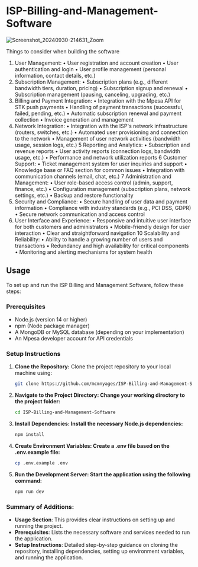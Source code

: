 # ISP-Billing-and-Management-Software


![Screenshot_20240930-214631_Zoom](https://github.com/user-attachments/assets/73561044-8e23-4717-84ee-dbd04fcf9c74)



Things to consider when building the software

1.  User Management:
       •	User registration and account creation
       •	User authentication and login
       •	User profile management (personal information, contact details, etc.)
2.  Subscription Management:
      •	Subscription plans (e.g., different bandwidth tiers, duration, pricing)
      •	Subscription signup and renewal
      •	Subscription management (pausing, canceling, upgrading, etc.)
3.  Billing and Payment Integration:
      •	Integration with the Mpesa API for STK push payments
      •	Handling of payment transactions (successful, failed, pending, etc.)
      •	Automatic subscription renewal and payment collection
      •	Invoice generation and management
4.  Network Integration:
     •	Integration with the ISP's network infrastructure (routers, switches, etc.)
     •	Automated user provisioning and connection to the network
     •	Management of user network activities (bandwidth usage, session logs, etc.)
5   Reporting and Analytics:
     •	Subscription and revenue reports
     •	User activity reports (connection logs, bandwidth usage, etc.)
     •	Performance and network utilization reports
6  Customer Support:
     •	Ticket management system for user inquiries and support
     •	Knowledge base or FAQ section for common issues
     •	Integration with communication channels (email, chat, etc.)
7  Administration and Management:
     •	User role-based access control (admin, support, finance, etc.)
     •	Configuration management (subscription plans, network settings, etc.)
     •	Backup and restore functionality
8.  Security and Compliance:
    •	Secure handling of user data and payment information
    •	Compliance with industry standards (e.g., PCI DSS, GDPR)
    •	Secure network communication and access control
9.  User Interface and Experience:
    •	Responsive and intuitive user interface for both customers and administrators
    •	Mobile-friendly design for user interaction
    •	Clear and straightforward navigation
10  Scalability and Reliability:
    •	Ability to handle a growing number of users and transactions
    •	Redundancy and high availability for critical components
    •	Monitoring and alerting mechanisms for system health

## Usage

To set up and run the ISP Billing and Management Software, follow these steps:

### Prerequisites

- Node.js (version 14 or higher)
- npm (Node package manager)
- A MongoDB or MySQL database (depending on your implementation)
- An Mpesa developer account for API credentials

### Setup Instructions

1. **Clone the Repository:**
   Clone the project repository to your local machine using:
   ```bash
   git clone https://github.com/mcmnyages/ISP-Billing-and-Management-Software.git
2. **Navigate to the Project Directory: Change your working directory to the project folder:**
   ```bash
   cd ISP-Billing-and-Management-Software
3. **Install Dependencies: Install the necessary Node.js dependencies:**
   ```bash
   npm install
4. **Create Environment Variables: Create a .env file based on the .env.example file:**
   ```bash
   cp .env.example .env
5. **Run the Development Server: Start the application using the following command:**
   ```bash
   npm run dev


### Summary of Additions:
- **Usage Section**: This provides clear instructions on setting up and running the project.
- **Prerequisites**: Lists the necessary software and services needed to run the application.
- **Setup Instructions**: Detailed step-by-step guidance on cloning the repository, installing dependencies, setting up environment variables, and running the application.
